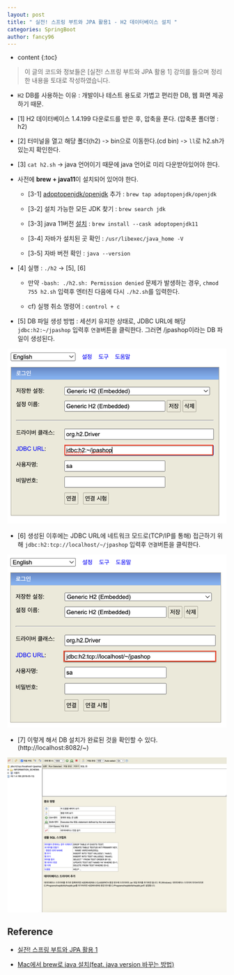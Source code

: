 ```yaml
---
layout: post
title: " 실전! 스프링 부트와 JPA 활용1 - H2 데이터베이스 설치 "
categories: SpringBoot
author: fancy96
---
```

* content
{:toc}

> 이 글의 코드와 정보들은 [실전! 스프링 부트와 JPA 활용 1] 강의를 들으며 정리한 내용을 토대로 작성하였습니다.

* `H2` DB를 사용하는 이유 : 개발이나 테스트 용도로 가볍고 편리한 DB, 웹 화면 제공하기 때문.

* [1] H2 데이터베이스 1.4.199 다운로드를 받은 후, 압축을 푼다. (압축푼 폴더명 : h2)

* [2] 터미널을 열고 해당 폴더(h2) -> bin으로 이동한다.(cd bin) -> `ll`로 h2.sh가 있는지 확인한다.

* [3] `cat h2.sh` -> java 언어이기 때문에 java 언어로 미리 다운받아있어야 한다.

* 사전에 **brew + java11**이 설치되어 있어야 한다. 

    * [3-1] [adoptopenjdk/openjdk](https://github.com/AdoptOpenJDK/homebrew-openjdk) 추가 : `brew tap adoptopenjdk/openjdk`
  
    * [3-2] 설치 가능한 모든 JDK 찾기 : `brew search jdk`

    * [3-3] java 11버전 [설치](https://formulae.brew.sh/cask/adoptopenjdk#default) : `brew install --cask adoptopenjdk11`

    * [3-4] 자바가 설치된 곳 확인 : `/usr/libexec/java_home -V`

    * [3-5] 자바 버전 확인 : `java --version`

* [4] 실행 : `./h2` -> [5], [6]

    * 만약 `-bash: ./h2.sh: Permission denied` 문제가 발생하는 경우, `chmod 755 h2.sh` 입력후 엔터친 다음에 다시 `./h2.sh`를 입력한다.

    * cf) 실행 취소 명령어 : `control + c`

* [5] DB 파일 생성 방법 : 세션키 유지한 상태로, JDBC URL에 해당 `jdbc:h2:~/jpashop` 입력후 `연결`버튼을 클릭한다. 그러면 /jpashop이라는 DB 파일이 생성된다. 

![](/assets/img/springboot/springboot-h2-db-install-1.png)

* [6] 생성된 이후에는 JDBC URL에 네트워크 모드로(TCP/IP를 통해) 접근하기 위해 `jdbc:h2:tcp://localhost/~/jpashop` 입력후 `연결`버튼을 클릭한다.

![](/assets/img/springboot/springboot-h2-db-install-2.png)

* [7] 이렇게 해서 DB 설치가 완료된 것을 확인할 수 있다. (http://localhost:8082/~)

![](/assets/img/springboot/springboot-h2-db-install-3.png)

## Reference

* [실전! 스프링 부트와 JPA 활용 1](https://www.inflearn.com/course/%EC%8A%A4%ED%94%84%EB%A7%81%EB%B6%80%ED%8A%B8-JPA-%ED%99%9C%EC%9A%A9-1/)

* [Mac에서 brew로 java 설치(feat. java version 바꾸는 방법)](https://llighter.github.io/install-java-on-mac/)